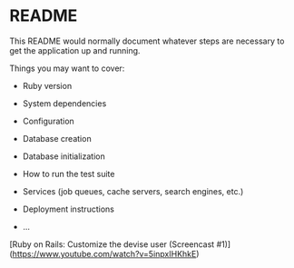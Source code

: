 # README

This README would normally document whatever steps are necessary to get the
application up and running.

Things you may want to cover:

* Ruby version

* System dependencies

* Configuration

* Database creation

* Database initialization

* How to run the test suite

* Services (job queues, cache servers, search engines, etc.)

* Deployment instructions

* ...

[Ruby on Rails: Customize the devise user (Screencast #1)] (https://www.youtube.com/watch?v=5inpxIHKhkE)
